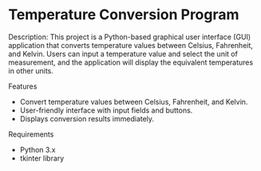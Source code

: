 # Temperature Conversion Program
Description:
This project is a Python-based graphical user interface (GUI) application that converts temperature values between Celsius, Fahrenheit, and Kelvin. Users can input a temperature value and select the unit of measurement, and the application will display the equivalent temperatures in other units.

Features
- Convert temperature values between Celsius, Fahrenheit, and Kelvin.
- User-friendly interface with input fields and buttons.
- Displays conversion results immediately.
  
Requirements
- Python 3.x
- tkinter library 
